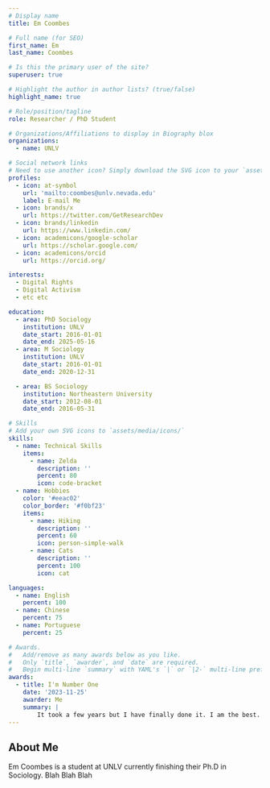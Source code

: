 ```yaml
---
# Display name
title: Em Coombes

# Full name (for SEO)
first_name: Em
last_name: Coombes

# Is this the primary user of the site?
superuser: true

# Highlight the author in author lists? (true/false)
highlight_name: true

# Role/position/tagline
role: Researcher / PhD Student

# Organizations/Affiliations to display in Biography blox
organizations:
  - name: UNLV

# Social network links
# Need to use another icon? Simply download the SVG icon to your `assets/media/icons/` folder.
profiles:
  - icon: at-symbol
    url: 'mailto:coombes@unlv.nevada.edu'
    label: E-mail Me
  - icon: brands/x
    url: https://twitter.com/GetResearchDev
  - icon: brands/linkedin
    url: https://www.linkedin.com/
  - icon: academicons/google-scholar
    url: https://scholar.google.com/
  - icon: academicons/orcid
    url: https://orcid.org/

interests:
  - Digital Rights
  - Digital Activism
  - etc etc

education:
  - area: PhD Sociology
    institution: UNLV
    date_start: 2016-01-01
    date_end: 2025-05-16
  - area: M Sociology
    institution: UNLV
    date_start: 2016-01-01
    date_end: 2020-12-31

  - area: BS Sociology
    institution: Northeastern University
    date_start: 2012-08-01
    date_end: 2016-05-31

# Skills
# Add your own SVG icons to `assets/media/icons/`
skills:
  - name: Technical Skills
    items:
      - name: Zelda
        description: ''
        percent: 80
        icon: code-bracket
  - name: Hobbies
    color: '#eeac02'
    color_border: '#f0bf23'
    items:
      - name: Hiking
        description: ''
        percent: 60
        icon: person-simple-walk
      - name: Cats
        description: ''
        percent: 100
        icon: cat

languages:
  - name: English
    percent: 100
  - name: Chinese
    percent: 75
  - name: Portuguese
    percent: 25

# Awards.
#   Add/remove as many awards below as you like.
#   Only `title`, `awarder`, and `date` are required.
#   Begin multi-line `summary` with YAML's `|` or `|2-` multi-line prefix and indent 2 spaces below.
awards:
  - title: I'm Number One
    date: '2023-11-25'
    awarder: Me
    summary: |
        It took a few years but I have finally done it. I am the best.
---
```


## About Me

Em Coombes is a student at UNLV currently finishing their Ph.D in
Sociology. Blah Blah Blah
